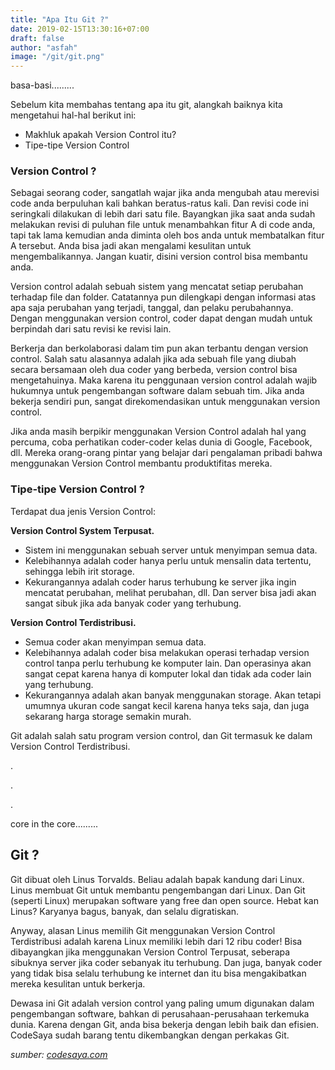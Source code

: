 ```yaml
---
title: "Apa Itu Git ?"
date: 2019-02-15T13:30:16+07:00
draft: false
author: "asfah"
image: "/git/git.png"
---
```


basa-basi.........

Sebelum kita membahas tentang apa itu git, alangkah baiknya kita mengetahui hal-hal berikut ini:

- Makhluk apakah Version Control itu?
- Tipe-tipe Version Control

### Version Control ?

Sebagai seorang coder, sangatlah wajar jika anda mengubah atau merevisi code anda berpuluhan kali bahkan beratus-ratus kali. Dan revisi code ini seringkali dilakukan di lebih dari satu file. Bayangkan jika saat anda sudah melakukan revisi di puluhan file untuk menambahkan fitur A di code anda, tapi tak lama kemudian anda diminta oleh bos anda untuk membatalkan fitur A tersebut. Anda bisa jadi akan mengalami kesulitan untuk mengembalikannya. Jangan kuatir, disini version control bisa membantu anda.

Version control adalah sebuah sistem yang mencatat setiap perubahan terhadap file dan folder. Catatannya pun dilengkapi dengan informasi atas apa saja perubahan yang terjadi, tanggal, dan pelaku perubahannya. Dengan menggunakan version control, coder dapat dengan mudah untuk berpindah dari satu revisi ke revisi lain.

Berkerja dan berkolaborasi dalam tim pun akan terbantu dengan version control. Salah satu alasannya adalah jika ada sebuah file yang diubah secara bersamaan oleh dua coder yang berbeda, version control bisa mengetahuinya. Maka karena itu penggunaan version control adalah wajib hukumnya untuk pengembangan software dalam sebuah tim. Jika anda bekerja sendiri pun, sangat direkomendasikan untuk menggunakan version control.

Jika anda masih berpikir menggunakan Version Control adalah hal yang percuma, coba perhatikan coder-coder kelas dunia di Google, Facebook, dll. Mereka orang-orang pintar yang belajar dari pengalaman pribadi bahwa menggunakan Version Control membantu produktifitas mereka.

### Tipe-tipe Version Control ?

Terdapat dua jenis Version Control:

**Version Control System Terpusat.**

- Sistem ini menggunakan sebuah server untuk menyimpan semua data.
- Kelebihannya adalah coder hanya perlu untuk mensalin data tertentu, sehingga lebih irit storage.
- Kekurangannya adalah coder harus terhubung ke server jika ingin mencatat perubahan, melihat perubahan, dll. Dan server bisa jadi akan sangat sibuk jika ada banyak coder yang terhubung.

**Version Control Terdistribusi.**

- Semua coder akan menyimpan semua data.
- Kelebihannya adalah coder bisa melakukan operasi terhadap version control tanpa perlu terhubung ke komputer lain. Dan operasinya akan sangat cepat karena hanya di komputer lokal dan tidak ada coder lain yang terhubung.
- Kekurangannya adalah akan banyak menggunakan storage. Akan tetapi umumnya ukuran code sangat kecil karena hanya teks saja, dan juga sekarang harga storage semakin murah.

Git adalah salah satu program version control, dan Git termasuk ke dalam Version Control Terdistribusi.

.

.

.

core in the core.........

## **Git ?**

Git dibuat oleh Linus Torvalds. Beliau adalah bapak kandung dari Linux. Linus membuat Git untuk membantu pengembangan dari Linux. Dan Git (seperti Linux) merupakan software yang free dan open source. Hebat kan Linus? Karyanya bagus, banyak, dan selalu digratiskan.

Anyway, alasan Linus memilih Git menggunakan Version Control Terdistribusi adalah karena Linux memiliki lebih dari 12 ribu coder! Bisa dibayangkan jika menggunakan Version Control Terpusat, seberapa sibuknya server jika coder sebanyak itu terhubung. Dan juga, banyak coder yang tidak bisa selalu terhubung ke internet dan itu bisa mengakibatkan mereka kesulitan untuk berkerja.

Dewasa ini Git adalah version control yang paling umum digunakan dalam pengembangan software, bahkan di perusahaan-perusahaan terkemuka dunia. Karena dengan Git, anda bisa bekerja dengan lebih baik dan efisien. CodeSaya sudah barang tentu dikembangkan dengan perkakas Git.

*sumber: [codesaya.com](https://codesaya.com "wajib di kunjungi")*